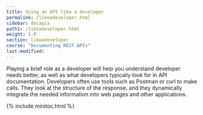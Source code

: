 ```yaml
---
title: Using an API like a developer
permalink: /likeadeveloper.html
sidebar: docapis
path1: /likeadeveloper.html
weight: 2.0
section: likeadeveloper
course: "Documenting REST APIs"
last-modified: 
---
```


Playing a brief role as a developer will help you understand developer needs better, as well as what developers typically look for in API documentation. Developers often use tools such as Postman or curl to make calls. They look at the structure of the response, and they dynamically integrate the needed information into web pages and other applications.

{% include minitoc.html %}
